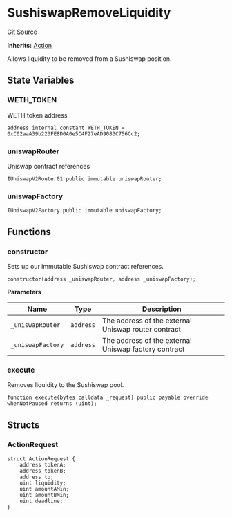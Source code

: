 # SushiswapRemoveLiquidity
[Git Source](https://github.com/FloorDAO/floor-v2/blob/fd4de86a192de96d73fe2e56a84ec542b57b1c69/src/contracts/actions/sushiswap/RemoveLiquidity.sol)

**Inherits:**
[Action](/src/contracts/actions/Action.sol/contract.Action.md)

Allows liquidity to be removed from a Sushiswap position.


## State Variables
### WETH_TOKEN
WETH token address


```solidity
address internal constant WETH_TOKEN = 0xC02aaA39b223FE8D0A0e5C4F27eAD9083C756Cc2;
```


### uniswapRouter
Uniswap contract references


```solidity
IUniswapV2Router01 public immutable uniswapRouter;
```


### uniswapFactory

```solidity
IUniswapV2Factory public immutable uniswapFactory;
```


## Functions
### constructor

Sets up our immutable Sushiswap contract references.


```solidity
constructor(address _uniswapRouter, address _uniswapFactory);
```
**Parameters**

|Name|Type|Description|
|----|----|-----------|
|`_uniswapRouter`|`address`|The address of the external Uniswap router contract|
|`_uniswapFactory`|`address`|The address of the external Uniswap factory contract|


### execute

Removes liquidity to the Sushiswap pool.


```solidity
function execute(bytes calldata _request) public payable override whenNotPaused returns (uint);
```

## Structs
### ActionRequest

```solidity
struct ActionRequest {
    address tokenA;
    address tokenB;
    address to;
    uint liquidity;
    uint amountAMin;
    uint amountBMin;
    uint deadline;
}
```

